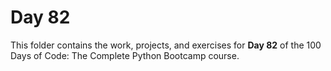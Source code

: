 # Day 82

This folder contains the work, projects, and exercises for **Day 82** of the 100 Days of Code: The Complete Python Bootcamp course.
